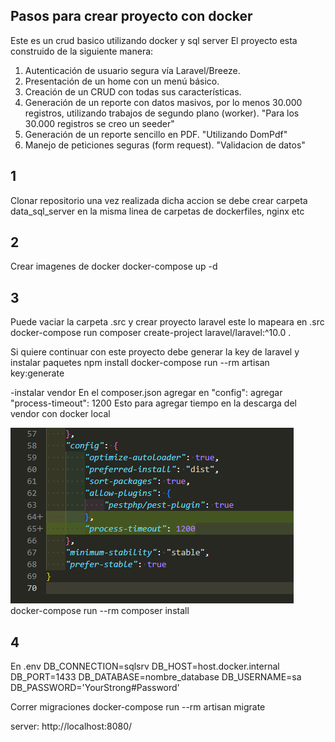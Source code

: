 ## Pasos para crear proyecto con docker

Este es un crud basico utilizando docker y sql server
El proyecto esta construido de la siguiente manera:

1. Autenticación de usuario segura vía Laravel/Breeze.
2. ⁠Presentación de un home con un menú básico.
3. ⁠Creación de un CRUD con todas sus características.
4. ⁠Generación de un reporte con datos masivos, por lo menos 30.000 registros, 
utilizando trabajos de segundo plano (worker).
"Para los 30.000 registros se creo un seeder"
5. ⁠Generación de un reporte sencillo en PDF. "Utilizando DomPdf"
6. ⁠Manejo de peticiones seguras (form request). "Validacion de datos"

## 1 

Clonar repositorio una vez realizada dicha accion se debe 
crear carpeta data_sql_server en la misma linea de carpetas de dockerfiles, nginx etc

## 2
Crear imagenes de docker
docker-compose up -d

## 3 
Puede vaciar la carpeta .src y crear proyecto laravel este lo mapeara en .src
docker-compose run composer create-project laravel/laravel:^10.0 .

Si quiere continuar con este proyecto debe generar la key de laravel y instalar paquetes npm install
docker-compose run --rm artisan key:generate

-instalar vendor
En el composer.json agregar en "config": agregar 
"process-timeout": 1200
Esto para agregar tiempo en la descarga del vendor con docker local

![alt text](image.png)
docker-compose run --rm composer install

## 4 
En .env
DB_CONNECTION=sqlsrv
DB_HOST=host.docker.internal
DB_PORT=1433
DB_DATABASE=nombre_database
DB_USERNAME=sa
DB_PASSWORD='YourStrong#Password'

Correr migraciones
docker-compose run --rm artisan migrate

server: http://localhost:8080/